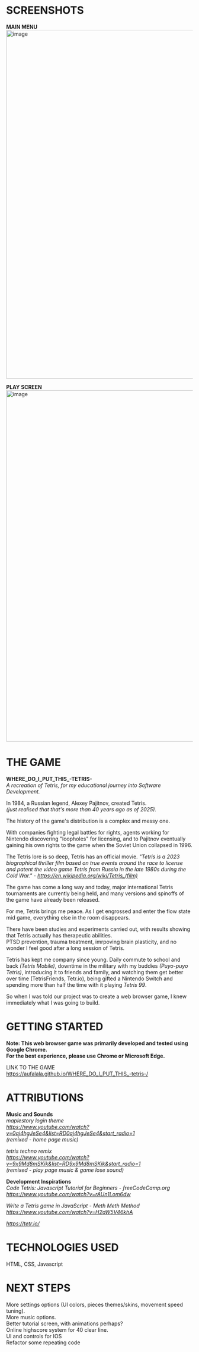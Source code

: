 # SCREENSHOTS
**MAIN MENU**
<img width="1903" height="938" alt="image" src="https://github.com/user-attachments/assets/aa9aac9e-d782-48c2-816c-e0e3cc7ede35" />

**PLAY SCREEN**
<img width="1899" height="945" alt="image" src="https://github.com/user-attachments/assets/b77083d2-c2dc-4d7e-98da-ac779482d34f" />



# THE GAME
**WHERE_DO_I_PUT_THIS_-TETRIS-**  
*A recreation of Tetris, for my educational journey into Software Development.*

In 1984, a Russian legend, Alexey Pajitnov, created Tetris.  
*(just realised that that's more than 40 years ago as of 2025).*  

The history of the game's distribution is a complex and messy one.  

With companies fighting legal battles for rights, agents working for Nintendo discovering "loopholes" for licensing, and to Pajitnov eventually gaining his own rights to the game when the Soviet Union collapsed in 1996.  

The Tetris lore is so deep, Tetris has an official movie. *"Tetris is a 2023 biographical thriller film based on true events around the race to license and patent the video game Tetris from Russia in the late 1980s during the Cold War." - https://en.wikipedia.org/wiki/Tetris_(film)*

The game has come a long way and today, major international Tetris tournaments are currently being held, and many versions and spinoffs of the game have already been released.  

For me, Tetris brings me peace. As I get engrossed and enter the flow state mid game, everything else in the room disappears.  

There have been studies and experiments carried out, with results showing that Tetris actually has therapeutic abilities.  
PTSD prevention, trauma treatment, imrpoving brain plasticity, and no wonder I feel good after a long session of Tetris.

Tetris has kept me company since young. Daily commute to school and back *(Tetris Mobile)*, downtime in the military with my buddies *(Puyo-puyo Tetris)*, introducing it to friends and family, and watching them get better over time (TetrisFriends, Tetr.io), being gifted a Nintendo Switch and spending more than half the time with it playing *Tetris 99*.

So when I was told our project was to create a web browser game, I knew immediately what I was going to build.


# GETTING STARTED
**Note: This web browser game was primarily developed and tested using Google Chrome.  
For the best experience, please use Chrome or Microsoft Edge.**

LINK TO THE GAME  
https://aufalala.github.io/WHERE_DO_I_PUT_THIS_-tetris-/


# ATTRIBUTIONS
**Music and Sounds**  
*maplestory login theme  
https://www.youtube.com/watch?v=0qj4hgJeSe4&list=RD0qj4hgJeSe4&start_radio=1  
(remixed - home page music)*

*tetris techno remix  
https://www.youtube.com/watch?v=9x9Md8mSKik&list=RD9x9Md8mSKik&start_radio=1  
(remixed - play page music & game lose sound)*

**Development Inspirations**  
*Code Tetris: Javascript Tutorial for Beginners - freeCodeCamp.org  
https://www.youtube.com/watch?v=rAUn1Lom6dw*  

*Write a Tetris game in JavaScript - Meth Meth Method  
https://www.youtube.com/watch?v=H2aW5V46khA*  

*https://tetr.io/*  

# TECHNOLOGIES USED
HTML, CSS, Javascript


# NEXT STEPS
More settings options (UI colors, pieces themes/skins, movement speed tuning).  
More music options.  
Better tutorial screen, with animations perhaps?  
Online highscore system for 40 clear line.  
UI and controls for IOS  
Refactor some repeating code


